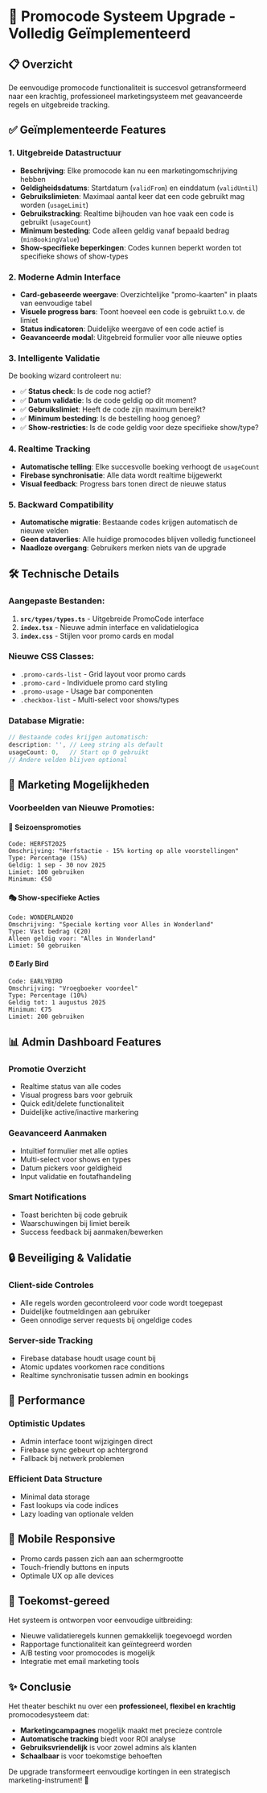 # 🎉 Promocode Systeem Upgrade - Volledig Geïmplementeerd

## 📋 Overzicht
De eenvoudige promocode functionaliteit is succesvol getransformeerd naar een krachtig, professioneel marketingsysteem met geavanceerde regels en uitgebreide tracking.

## ✅ Geïmplementeerde Features

### 1. **Uitgebreide Datastructuur**
- **Beschrijving**: Elke promocode kan nu een marketingomschrijving hebben
- **Geldigheidsdatums**: Startdatum (`validFrom`) en einddatum (`validUntil`)
- **Gebruikslimieten**: Maximaal aantal keer dat een code gebruikt mag worden (`usageLimit`)
- **Gebruikstracking**: Realtime bijhouden van hoe vaak een code is gebruikt (`usageCount`)
- **Minimum besteding**: Code alleen geldig vanaf bepaald bedrag (`minBookingValue`)
- **Show-specifieke beperkingen**: Codes kunnen beperkt worden tot specifieke shows of show-types

### 2. **Moderne Admin Interface**
- **Card-gebaseerde weergave**: Overzichtelijke "promo-kaarten" in plaats van eenvoudige tabel
- **Visuele progress bars**: Toont hoeveel een code is gebruikt t.o.v. de limiet
- **Status indicatoren**: Duidelijke weergave of een code actief is
- **Geavanceerde modal**: Uitgebreid formulier voor alle nieuwe opties

### 3. **Intelligente Validatie**
De booking wizard controleert nu:
- ✅ **Status check**: Is de code nog actief?
- ✅ **Datum validatie**: Is de code geldig op dit moment?
- ✅ **Gebruikslimiet**: Heeft de code zijn maximum bereikt?
- ✅ **Minimum besteding**: Is de bestelling hoog genoeg?
- ✅ **Show-restricties**: Is de code geldig voor deze specifieke show/type?

### 4. **Realtime Tracking**
- **Automatische telling**: Elke succesvolle boeking verhoogt de `usageCount`
- **Firebase synchronisatie**: Alle data wordt realtime bijgewerkt
- **Visual feedback**: Progress bars tonen direct de nieuwe status

### 5. **Backward Compatibility**
- **Automatische migratie**: Bestaande codes krijgen automatisch de nieuwe velden
- **Geen dataverlies**: Alle huidige promocodes blijven volledig functioneel
- **Naadloze overgang**: Gebruikers merken niets van de upgrade

## 🛠️ Technische Details

### Aangepaste Bestanden:
1. **`src/types/types.ts`** - Uitgebreide PromoCode interface
2. **`index.tsx`** - Nieuwe admin interface en validatielogica
3. **`index.css`** - Stijlen voor promo cards en modal

### Nieuwe CSS Classes:
- `.promo-cards-list` - Grid layout voor promo cards
- `.promo-card` - Individuele promo card styling
- `.promo-usage` - Usage bar componenten
- `.checkbox-list` - Multi-select voor shows/types

### Database Migratie:
```typescript
// Bestaande codes krijgen automatisch:
description: '', // Leeg string als default
usageCount: 0,   // Start op 0 gebruikt
// Andere velden blijven optional
```

## 🎯 Marketing Mogelijkheden

### Voorbeelden van Nieuwe Promoties:

#### **🌟 Seizoenspromoties**
```
Code: HERFST2025
Omschrijving: "Herfstactie - 15% korting op alle voorstellingen"
Type: Percentage (15%)
Geldig: 1 sep - 30 nov 2025
Limiet: 100 gebruiken
Minimum: €50
```

#### **🎭 Show-specifieke Acties**
```
Code: WONDERLAND20
Omschrijving: "Speciale korting voor Alles in Wonderland"
Type: Vast bedrag (€20)
Alleen geldig voor: "Alles in Wonderland"
Limiet: 50 gebruiken
```

#### **⏰ Early Bird**
```
Code: EARLYBIRD
Omschrijving: "Vroegboeker voordeel"
Type: Percentage (10%)
Geldig tot: 1 augustus 2025
Minimum: €75
Limiet: 200 gebruiken
```

## 📊 Admin Dashboard Features

### **Promotie Overzicht**
- Realtime status van alle codes
- Visual progress bars voor gebruik
- Quick edit/delete functionaliteit
- Duidelijke active/inactive markering

### **Geavanceerd Aanmaken**
- Intuïtief formulier met alle opties
- Multi-select voor shows en types
- Datum pickers voor geldigheid
- Input validatie en foutafhandeling

### **Smart Notifications**
- Toast berichten bij code gebruik
- Waarschuwingen bij limiet bereik
- Success feedback bij aanmaken/bewerken

## 🔒 Beveiliging & Validatie

### **Client-side Controles**
- Alle regels worden gecontroleerd voor code wordt toegepast
- Duidelijke foutmeldingen aan gebruiker
- Geen onnodige server requests bij ongeldige codes

### **Server-side Tracking**
- Firebase database houdt usage count bij
- Atomic updates voorkomen race conditions
- Realtime synchronisatie tussen admin en bookings

## 🚀 Performance

### **Optimistic Updates**
- Admin interface toont wijzigingen direct
- Firebase sync gebeurt op achtergrond
- Fallback bij netwerk problemen

### **Efficient Data Structure**
- Minimal data storage
- Fast lookups via code indices
- Lazy loading van optionale velden

## 📱 Mobile Responsive
- Promo cards passen zich aan aan schermgrootte
- Touch-friendly buttons en inputs
- Optimale UX op alle devices

## 🔄 Toekomst-gereed
Het systeem is ontworpen voor eenvoudige uitbreiding:
- Nieuwe validatieregels kunnen gemakkelijk toegevoegd worden
- Rapportage functionaliteit kan geïntegreerd worden
- A/B testing voor promocodes is mogelijk
- Integratie met email marketing tools

## ✨ Conclusie
Het theater beschikt nu over een **professioneel, flexibel en krachtig** promocodesysteem dat:
- **Marketingcampagnes** mogelijk maakt met precieze controle
- **Automatische tracking** biedt voor ROI analyse  
- **Gebruiksvriendelijk** is voor zowel admins als klanten
- **Schaalbaar** is voor toekomstige behoeften

De upgrade transformeert eenvoudige kortingen in een strategisch marketing-instrument! 🎯
